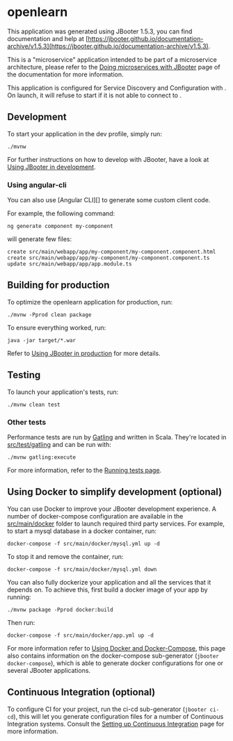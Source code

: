 # openlearn
This application was generated using JBooter 1.5.3, you can find documentation and help at [https://jbooter.github.io/documentation-archive/v1.5.3](https://jbooter.github.io/documentation-archive/v1.5.3).

This is a "microservice" application intended to be part of a microservice architecture, please refer to the [Doing microservices with JBooter][] page of the documentation for more information.

This application is configured for Service Discovery and Configuration with . On launch, it will refuse to start if it is not able to connect to .

## Development

To start your application in the dev profile, simply run:

    ./mvnw


For further instructions on how to develop with JBooter, have a look at [Using JBooter in development][].

### Using angular-cli

You can also use [Angular CLI][] to generate some custom client code.

For example, the following command:

    ng generate component my-component

will generate few files:

    create src/main/webapp/app/my-component/my-component.component.html
    create src/main/webapp/app/my-component/my-component.component.ts
    update src/main/webapp/app/app.module.ts

## Building for production

To optimize the openlearn application for production, run:

    ./mvnw -Pprod clean package

To ensure everything worked, run:

    java -jar target/*.war


Refer to [Using JBooter in production][] for more details.

## Testing

To launch your application's tests, run:

    ./mvnw clean test
### Other tests

Performance tests are run by [Gatling][] and written in Scala. They're located in [src/test/gatling](src/test/gatling) and can be run with:

    ./mvnw gatling:execute

For more information, refer to the [Running tests page][].

## Using Docker to simplify development (optional)

You can use Docker to improve your JBooter development experience. A number of docker-compose configuration are available in the [src/main/docker](src/main/docker) folder to launch required third party services.
For example, to start a mysql database in a docker container, run:

    docker-compose -f src/main/docker/mysql.yml up -d

To stop it and remove the container, run:

    docker-compose -f src/main/docker/mysql.yml down

You can also fully dockerize your application and all the services that it depends on.
To achieve this, first build a docker image of your app by running:

    ./mvnw package -Pprod docker:build

Then run:

    docker-compose -f src/main/docker/app.yml up -d

For more information refer to [Using Docker and Docker-Compose][], this page also contains information on the docker-compose sub-generator (`jbooter docker-compose`), which is able to generate docker configurations for one or several JBooter applications.

## Continuous Integration (optional)

To configure CI for your project, run the ci-cd sub-generator (`jbooter ci-cd`), this will let you generate configuration files for a number of Continuous Integration systems. Consult the [Setting up Continuous Integration][] page for more information.

[JBooter Homepage and latest documentation]: https://jbooter.github.io
[JBooter 1.5.3 archive]: https://jbooter.github.io/documentation-archive/v1.5.3
[Doing microservices with JBooter]: https://jbooter.github.io/documentation-archive/v1.5.3/microservices-architecture/
[Using JBooter in development]: https://jbooter.github.io/documentation-archive/v1.5.3/development/
[Using Docker and Docker-Compose]: https://jbooter.github.io/documentation-archive/v1.5.3/docker-compose
[Using JBooter in production]: https://jbooter.github.io/documentation-archive/v1.5.3/production/
[Running tests page]: https://jbooter.github.io/documentation-archive/v1.5.3/running-tests/
[Setting up Continuous Integration]: https://jbooter.github.io/documentation-archive/v1.5.3/setting-up-ci/

[Gatling]: http://gatling.io/
